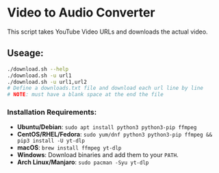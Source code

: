 # Video to Audio Converter

This script takes YouTube Video URLs and downloads the actual video.

## Useage:

~~~bash
./download.sh --help
./download.sh -u url1
./download.sh -u url1,url2
# Define a downloads.txt file and download each url line by line
# NOTE: must have a blank space at the end the file
~~~

### Installation Requirements:

* **Ubuntu/Debian**: `sudo apt install python3 python3-pip ffmpeg`
* **CentOS/RHEL/Fedora**: `sudo yum/dnf python3 python3-pip ffmpeg && pip3 install -U yt-dlp`
* **macOS**: `brew install ffmpeg yt-dlp`
* **Windows**: Download binaries and add them to your `PATH`.
* **Arch Linux/Manjaro**: `sudo pacman -Syu yt-dlp`
